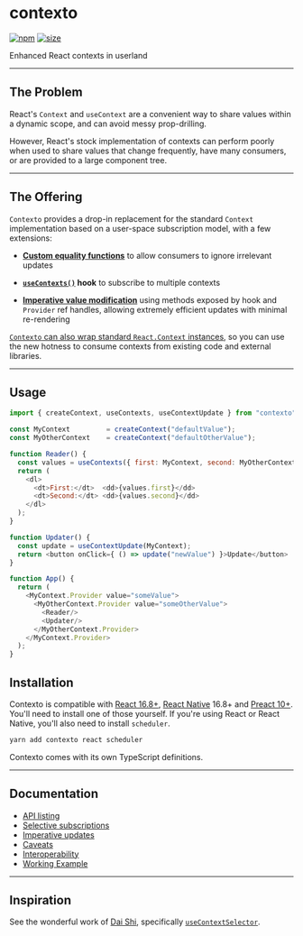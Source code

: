 contexto
========

[![npm](https://img.shields.io/npm/v/contexto)](https://www.npmjs.com/package/contexto)
[![size](https://img.shields.io/bundlephobia/minzip/contexto)](https://bundlephobia.com/result?p=contexto)

Enhanced React contexts in userland

---

## The Problem

React's `Context` and `useContext` are a convenient way to share values
within a dynamic scope, and can avoid messy prop-drilling.

However, React's stock implementation of contexts can perform poorly when
used to share values that change frequently, have many consumers, or are
provided to a large component tree.

---

## The Offering

`Contexto` provides a drop-in replacement for the standard `Context` implementation
based on a user-space subscription model, with a few extensions:

 - **[Custom equality functions](https://tommostools.github.io/TommosTools/contexto/selective-subscriptions)** to allow consumers to ignore irrelevant updates

 - **[`useContexts()`](https://tommostools.github.io/TommosTools/contexto/api#useContexts) hook** to subscribe to multiple contexts

 - **[Imperative value modification](https://tommostools.github.io/TommosTools/contexto/imperative-updates)** using methods exposed by hook and `Provider` ref handles,
 allowing extremely efficient updates with minimal re-rendering

[`Contexto` can also wrap standard `React.Context` instances](https://tommostools.github.io/TommosTools/contexto/interoperability), so you can use the
new hotness to consume contexts from existing code and external libraries.

---

## Usage

```javascript
import { createContext, useContexts, useContextUpdate } from "contexto";

const MyContext         = createContext("defaultValue");
const MyOtherContext    = createContext("defaultOtherValue");

function Reader() {
  const values = useContexts({ first: MyContext, second: MyOtherContext });
  return (
    <dl>
      <dt>First:</dt>  <dd>{values.first}</dd>
      <dt>Second:</dt> <dd>{values.second}</dd>
    </dl>
  );
}

function Updater() {
  const update = useContextUpdate(MyContext);
  return <button onClick={ () => update("newValue") }>Update</button>
}

function App() {
  return (
    <MyContext.Provider value="someValue">
      <MyOtherContext.Provider value="someOtherValue">
        <Reader/>
        <Updater/>
      </MyOtherContext.Provider>
    </MyContext.Provider>
  );
}
```

## Installation

Contexto is compatible with [React 16.8+](https://react.dev/), [React Native](https://reactnative.dev/) 16.8+ and [Preact 10+](https://preactjs.com/).
You'll need to install one of those yourself. If you're using React or React Native,
you'll also need to install `scheduler`.

```bash
yarn add contexto react scheduler
```

Contexto comes with its own TypeScript definitions.

---

## Documentation

 * [API listing](https://tommostools.github.io/TommosTools/contexto/api)
 * [Selective subscriptions](https://tommostools.github.io/TommosTools/contexto/selective-subscriptions)
 * [Imperative updates](https://tommostools.github.io/TommosTools/contexto/imperative-updates)
 * [Caveats](https://tommostools.github.io/TommosTools/contexto/caveats)
 * [Interoperability](https://tommostools.github.io/TommosTools/contexto/interoperability)
 * [Working Example](https://tommostools.github.io/TommosTools/contexto/example)

---

## Inspiration

See the wonderful work of [Dai Shi](https://github.com/dai-shi/), specifically [`useContextSelector`](https://github.com/dai-shi/use-context-selector/).
